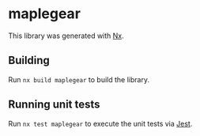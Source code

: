 # maplegear

This library was generated with [Nx](https://nx.dev).

## Building

Run `nx build maplegear` to build the library.

## Running unit tests

Run `nx test maplegear` to execute the unit tests via [Jest](https://jestjs.io).
